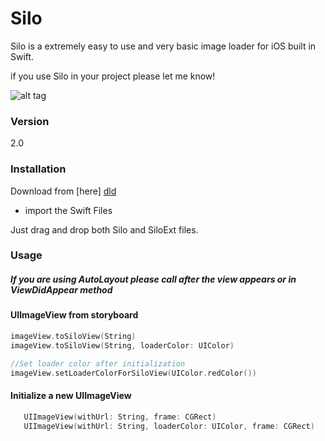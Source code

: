 # Silo

Silo is a extremely easy to use and very basic image loader for iOS built in Swift.

if you use Silo in your project please let me know!

![alt tag](https://i.imgur.com/g7BimCx.gif)

### Version
2.0

### Installation

Download from [here] [dld]
- import the Swift Files

Just drag and drop both Silo and SiloExt files.

### Usage

##### If you are using AutoLayout please call after the view appears or in ViewDidAppear method

#### UIImageView from storyboard
```swift
imageView.toSiloView(String)
imageView.toSiloView(String, loaderColor: UIColor)

//Set loader color after initialization
imageView.setLoaderColorForSiloView(UIColor.redColor())
```

#### Initialize a new UIImageView
```swift
   UIImageView(withUrl: String, frame: CGRect)
   UIImageView(withUrl: String, loaderColor: UIColor, frame: CGRect)
```

[//]: # (These are reference links used in the body of this note and get stripped out when the markdown processor does its job. There is no need to format nicely because it shouldn't be seen. Thanks SO - http://stackoverflow.com/questions/4823468/store-comments-in-markdown-syntax)


   [dld]: <https://github.com/josejuanqm/Silo/blob/master/V2/SiloiOS.zip?raw=true>


